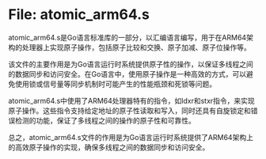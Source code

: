 # File: atomic_arm64.s

atomic_arm64.s是Go语言标准库的一部分，以汇编语言编写，用于在ARM64架构的处理器上实现原子操作，包括原子比较和交换、原子加减、原子位操作等。

该文件的主要作用是为Go语言运行时系统提供原子性的操作，以保证多线程之间的数据同步和访问安全。在Go语言中，使用原子操作是一种高效的方式，可以避免使用锁或信号量等同步机制时可能产生的性能瓶颈和死锁等问题。

atomic_arm64.s中使用了ARM64处理器特有的指令，如ldxr和stxr指令，来实现原子操作。这些指令支持给定地址的原子性读取和写入，同时还具有自旋锁定和错误检测的功能，保证了多线程之间的操作的原子性和可靠性。

总之，atomic_arm64.s文件的作用是为Go语言运行时系统提供了ARM64架构上的高效原子操作的实现，确保多线程之间的数据同步和访问安全。

